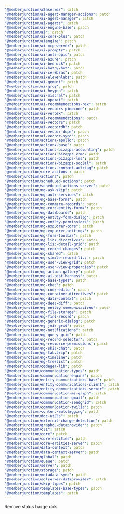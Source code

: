 ```yaml
---
"@memberjunction/a2aserver": patch
"@memberjunction/ai-agent-manager-actions": patch
"@memberjunction/ai-agent-manager": patch
"@memberjunction/ai-agents": patch
"@memberjunction/ai-engine-base": patch
"@memberjunction/ai": patch
"@memberjunction/ai-core-plus": patch
"@memberjunction/aiengine": patch
"@memberjunction/ai-mcp-server": patch
"@memberjunction/ai-prompts": patch
"@memberjunction/ai-anthropic": patch
"@memberjunction/ai-azure": patch
"@memberjunction/ai-bedrock": patch
"@memberjunction/ai-betty-bot": patch
"@memberjunction/ai-cerebras": patch
"@memberjunction/ai-elevenlabs": patch
"@memberjunction/ai-gemini": patch
"@memberjunction/ai-groq": patch
"@memberjunction/ai-heygen": patch
"@memberjunction/ai-mistral": patch
"@memberjunction/ai-openai": patch
"@memberjunction/ai-recommendations-rex": patch
"@memberjunction/ai-vectors-pinecone": patch
"@memberjunction/ai-vertex": patch
"@memberjunction/ai-recommendations": patch
"@memberjunction/ai-vectors": patch
"@memberjunction/ai-vectordb": patch
"@memberjunction/ai-vector-dupe": patch
"@memberjunction/ai-vector-sync": patch
"@memberjunction/actions-apollo": patch
"@memberjunction/actions-base": patch
"@memberjunction/actions-bizapps-accounting": patch
"@memberjunction/actions-bizapps-crm": patch
"@memberjunction/actions-bizapps-lms": patch
"@memberjunction/actions-bizapps-social": patch
"@memberjunction/actions-content-autotag": patch
"@memberjunction/core-actions": patch
"@memberjunction/actions": patch
"@memberjunction/scheduled-actions": patch
"@memberjunction/scheduled-actions-server": patch
"@memberjunction/ng-ask-skip": patch
"@memberjunction/ng-auth-services": patch
"@memberjunction/ng-base-forms": patch
"@memberjunction/ng-compare-records": patch
"@memberjunction/ng-core-entity-forms": patch
"@memberjunction/ng-dashboards": patch
"@memberjunction/ng-entity-form-dialog": patch
"@memberjunction/ng-entity-permissions": patch
"@memberjunction/ng-explorer-core": patch
"@memberjunction/ng-explorer-settings": patch
"@memberjunction/ng-form-toolbar": patch
"@memberjunction/ng-link-directives": patch
"@memberjunction/ng-list-detail-grid": patch
"@memberjunction/ng-record-changes": patch
"@memberjunction/ng-shared": patch
"@memberjunction/ng-simple-record-list": patch
"@memberjunction/ng-user-view-grid": patch
"@memberjunction/ng-user-view-properties": patch
"@memberjunction/ng-action-gallery": patch
"@memberjunction/ng-ai-test-harness": patch
"@memberjunction/ng-base-types": patch
"@memberjunction/ng-chat": patch
"@memberjunction/ng-code-editor": patch
"@memberjunction/ng-container-directives": patch
"@memberjunction/ng-data-context": patch
"@memberjunction/ng-deep-diff": patch
"@memberjunction/ng-entity-communications": patch
"@memberjunction/ng-file-storage": patch
"@memberjunction/ng-find-record": patch
"@memberjunction/ng-generic-dialog": patch
"@memberjunction/ng-join-grid": patch
"@memberjunction/ng-notifications": patch
"@memberjunction/ng-query-grid": patch
"@memberjunction/ng-record-selector": patch
"@memberjunction/ng-resource-permissions": patch
"@memberjunction/ng-skip-chat": patch
"@memberjunction/ng-tabstrip": patch
"@memberjunction/ng-timeline": patch
"@memberjunction/ng-treelist": patch
"@memberjunction/codegen-lib": patch
"@memberjunction/communication-types": patch
"@memberjunction/communication-engine": patch
"@memberjunction/entity-communications-base": patch
"@memberjunction/entity-communications-client": patch
"@memberjunction/entity-communications-server": patch
"@memberjunction/communication-ms-graph": patch
"@memberjunction/communication-gmail": patch
"@memberjunction/communication-sendgrid": patch
"@memberjunction/communication-twilio": patch
"@memberjunction/content-autotagging": patch
"@memberjunction/doc-utils": patch
"@memberjunction/external-change-detection": patch
"@memberjunction/graphql-dataprovider": patch
"@memberjunction/cli": patch
"@memberjunction/core": patch
"@memberjunction/core-entities": patch
"@memberjunction/core-entities-server": patch
"@memberjunction/data-context": patch
"@memberjunction/data-context-server": patch
"@memberjunction/global": patch
"@memberjunction/queue": patch
"@memberjunction/server": patch
"@memberjunction/storage": patch
"@memberjunction/metadata-sync": patch
"@memberjunction/sqlserver-dataprovider": patch
"@memberjunction/skip-types": patch
"@memberjunction/templates-base-types": patch
"@memberjunction/templates": patch
---
```


Remove status badge dots
